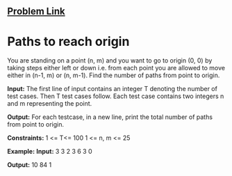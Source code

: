 ## [Problem Link](https://practice.geeksforgeeks.org/problems/paths-to-reach-origin/0)

# **Paths to reach origin**

You are standing on a point (n, m) and you want to go to origin (0, 0) by taking steps either left or down i.e. from each point you are allowed to move either in (n-1, m) or (n, m-1). Find the number of paths from point to origin.

**Input:**
The first line of input contains an integer T denoting the number of test cases. Then T test cases follow. Each test case contains two integers n and m representing the point.

**Output:**
For each testcase, in a new line, print the total number of paths from point to origin.

**Constraints:**
1 <= T<= 100
1 <= n, m <= 25

**Example:**
**Input:**
3
3 2
3 6
3 0

**Output:**
10
84
1